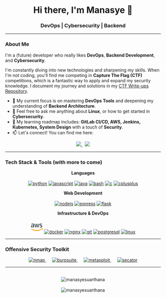 <div align="center">
  <h1>Hi there, I'm Manasye 👋</h1>
  <h3>DevOps | Cybersecurity | Backend</h3>
</div>

---

### About Me

I'm a (future) developer who really likes **DevOps**, **Backend Development**, and **Cybersecurity**.

I'm constantly diving into new technologies and sharpening my skills. When I'm not coding, you'll find me competing in **Capture The Flag (CTF)** competitions, which is a fantastic way to apply and expand my security knowledge. I document my journey and solutions in my [CTF Write-ups Repository](https://github.com/manasyesuarthana/CTF-WriteUps).

- 🌱 My current focus is on mastering **DevOps Tools** and deepening my understanding of **Backend Architecture**.
- 💬 Feel free to ask me anything about **Linux**, or how to get started in **Cybersecurity**.
- 🚀 My learning roadmap includes: **GitLab CI/CD, AWS, Jenkins, Kubernetes, System Design** with a touch of **Security**.
- 📫 Let's connect! You can find me here:

<p align="center">
  <a href="https://instagram.com/manasyesuarthana" target="_blank">
    <img src="https://img.shields.io/badge/Instagram-%23E4405F.svg?style=for-the-badge&logo=Instagram&logoColor=white" target="_blank" />
  </a>&nbsp;
  <a href="https://www.linkedin.com/in/manasye-suarthana/" target="_blank"><img src="https://img.shields.io/badge/LinkedIn-%230077B5.svg?style=for-the-badge&logo=linkedin&logoColor=white" target="_blank" />
  </a>
</p>

---

### Tech Stack & Tools (with more to come)

<p align="center">
  <strong>Languages</strong><br><br>
  <a href="https://www.python.org" target="_blank" rel="noreferrer"><img src="https://raw.githubusercontent.com/abranhe/programming-languages-logos/refs/heads/master/src/python/python.png" alt="python" width="40" height="40"/></a>
  <a href="https://developer.mozilla.org/en-US/docs/Web/JavaScript" target="_blank" rel="noreferrer"><img src="https://cdn.simpleicons.org/javascript/F7DF1E" alt="javascript" width="40" height="40"/></a>
  <a href="https://www.java.com" target="_blank" rel="noreferrer"><img src="https://raw.githubusercontent.com/abranhe/programming-languages-logos/refs/heads/master/src/java/java.png" alt="java" width="40" height="40"/></a>
  <a href="https://www.gnu.org/software/bash/" target="_blank" rel="noreferrer"><img src="https://cdn.simpleicons.org/gnubash/4EAA25" alt="bash" width="40" height="40"/></a>
  <a href="https://www.cprogramming.com/" target="_blank" rel="noreferrer"><img src="https://raw.githubusercontent.com/abranhe/programming-languages-logos/refs/heads/master/src/c/c.png?" alt="c" width="40" height="40"/></a>
  <a href="https://www.w3schools.com/cpp/" target="_blank" rel="noreferrer"><img src="https://raw.githubusercontent.com/abranhe/programming-languages-logos/refs/heads/master/src/cpp/cpp.png" alt="cplusplus" width="40" height="40"/></a>
</p>
<p align="center">
  <strong>Web Development</strong><br><br>
  <a href="https://nodejs.org" target="_blank" rel="noreferrer"><img src="https://cdn.simpleicons.org/nodedotjs/339933" alt="nodejs" width="40" height="40"/></a>
  <a href="https://expressjs.com" target="_blank" rel="noreferrer"><img src="https://cdn.simpleicons.org/express/000000?color=white" alt="express" width="40" height="40"/></a>
  <a href="https://flask.palletsprojects.com/" target="_blank" rel="noreferrer"><img src="https://cdn.simpleicons.org/flask/FFFFFF" alt="flask" width="40" height="40"/></a>
<p align="center">
  <strong>Infrastructure & DevOps</strong><br><br>
  <a href="https://aws.amazon.com" target="_blank" rel="noreferrer"><img src="https://raw.githubusercontent.com/devicons/devicon/master/icons/amazonwebservices/amazonwebservices-original-wordmark.svg" alt="aws" width="40" height="40"/></a>
  <a href="https://www.docker.com/" target="_blank" rel="noreferrer"><img src="https://cdn.simpleicons.org/docker/2496ED" alt="docker" width="40" height="40"/></a>
  <a href="https://www.nginx.com" target="_blank" rel="noreferrer"><img src="https://cdn.simpleicons.org/nginx/269539" alt="nginx" width="40" height="40"/></a>
  <a href="https://git-scm.com/" target="_blank" rel="noreferrer"><img src="https://cdn.simpleicons.org/git/F05032" alt="git" width="40" height="40"/></a>
  <a href="https://www.postgresql.org" target="_blank" rel="noreferrer"><img src="https://cdn.simpleicons.org/postgresql/4169E1" alt="postgresql" width="40" height="40"/></a>
  <a href="https://www.linux.org/" target="_blank" rel="noreferrer"><img src="https://cdn.simpleicons.org/linux/FCC624" alt="linux" width="40" height="40"/></a>
</p>

---

### Offensive Security Toolkit

<p align="center">
  <a href="https://nmap.org/" target="_blank" rel="noreferrer">
    <img src="https://avatars.githubusercontent.com/u/63385?s=200&v=4" alt="nmap" width="55" height="55"/>
  </a>
  &nbsp;&nbsp;&nbsp;&nbsp;
  <a href="https://portswigger.net/burp" target="_blank" rel="noreferrer">
    <img src="https://cdn.simpleicons.org/burpsuite/FF6600" alt="burpsuite" width="55" height="55"/>
  </a>
  &nbsp;&nbsp;&nbsp;&nbsp;
  <a href="https://www.metasploit.com/" target="_blank" rel="noreferrer">
    <img src="https://cdn.simpleicons.org/metasploit/000000?color=white" alt="metasploit" width="55" height="55"/>
  </a>
  &nbsp;&nbsp;&nbsp;&nbsp;
  <a href="https://github.com/freelabz/secator" target="_blank" rel="noreferrer">
    <img src="https://repository-images.githubusercontent.com/606381231/e4e412f0-5107-4b1c-b64a-cbd05b66b008" alt="secator" width="100" height="55"/>
  </a>
</p>

---

<div align="center">
  <br>
  <img src="https://github-readme-stats.vercel.app/api/top-langs?username=manasyesuarthana&show_icons=true&locale=en&layout=compact&theme=tokyonight" alt="manasyesuarthana" />
  <br><br>
  <img src="https://github-readme-streak-stats.herokuapp.com/?user=manasyesuarthana&theme=tokyonight" alt="manasyesuarthana" />
</div>